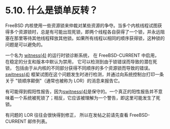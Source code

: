 # 5.10. 什么是锁单反转？

FreeBSD 内核使用一些资源锁来仲裁对某些资源的争夺。当多个内核线程试图获得多个资源锁时，总是有可能出现死锁，即两个线程各自获得了一个锁，并永远阻塞在那里等待其他线程释放其他锁。如果所有线程以相同的顺序获得锁，这种锁的问题是可以避免的。

一个名为 [witness(4)](https://www.freebsd.org/cgi/man.cgi?query=witness&sektion=4&format=html) 的运行时锁诊断系统， 在 FreeBSD-CURRENT 中启用， 在稳定的分支和版本中默认为禁用， 它可以检测到由于锁错误而导致的潜在死锁， 包括由于从内核的不同部分获得不同顺序的多个资源锁而导致的错误。[switness(4)](https://www.freebsd.org/cgi/man.cgi?query=witness&sektion=4&format=html) 框架试图在这个问题发生时进行检测，并通过向系统控制台打印一条关于 "锁顺序颠倒"（通常也被称为 LOR）的消息来报告它。

有可能得到假阳性报告，因为[switness(4)](https://www.freebsd.org/cgi/man.cgi?query=witness&sektion=4&format=html)是保守的。一个真正的阳性报告并不意味着一个系统被死锁了；相反，它应该被理解为一个警告，即这里可能发生了死锁。

有问题的 LOR 往往会很快得到修正， 所以在发帖之前请先查看 FreeBSD-CURRENT 邮件列表。
